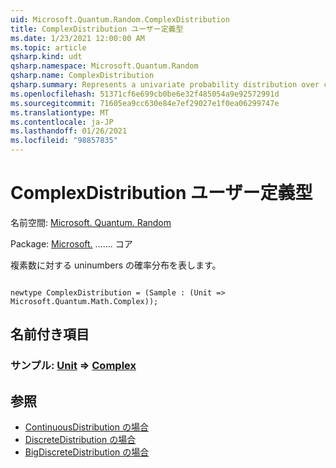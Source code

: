 ```yaml
---
uid: Microsoft.Quantum.Random.ComplexDistribution
title: ComplexDistribution ユーザー定義型
ms.date: 1/23/2021 12:00:00 AM
ms.topic: article
qsharp.kind: udt
qsharp.namespace: Microsoft.Quantum.Random
qsharp.name: ComplexDistribution
qsharp.summary: Represents a univariate probability distribution over complex numbers.
ms.openlocfilehash: 51371cf6e699cb0be6e32f485054a9e92572991d
ms.sourcegitcommit: 71605ea9cc630e84e7ef29027e1f0ea06299747e
ms.translationtype: MT
ms.contentlocale: ja-JP
ms.lasthandoff: 01/26/2021
ms.locfileid: "98857835"
---
```

# <a name="complexdistribution-user-defined-type"></a>ComplexDistribution ユーザー定義型

名前空間: [Microsoft. Quantum. Random](xref:Microsoft.Quantum.Random)

Package: [Microsoft.](https://nuget.org/packages/Microsoft.Quantum.QSharp.Core) ....... コア


複素数に対する uninumbers の確率分布を表します。

```qsharp

newtype ComplexDistribution = (Sample : (Unit => Microsoft.Quantum.Math.Complex));
```



## <a name="named-items"></a>名前付き項目

### <a name="sample--unit--complex"></a>サンプル: [Unit](xref:microsoft.quantum.lang-ref.unit) => [Complex](xref:Microsoft.Quantum.Math.Complex) 



## <a name="see-also"></a>参照

- [ContinuousDistribution の場合](xref:Microsoft.Quantum.Random.ContinuousDistribution)
- [DiscreteDistribution の場合](xref:Microsoft.Quantum.Random.DiscreteDistribution)
- [BigDiscreteDistribution の場合](xref:Microsoft.Quantum.Random.BigDiscreteDistribution)